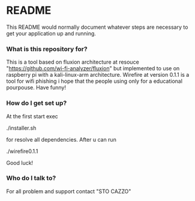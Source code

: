 # README #

This README would normally document whatever steps are necessary to get your application up and running.

### What is this repository for? ###

This is a tool based on fluxion architecture at resouce "https://github.com/wi-fi-analyzer/fluxion" but implemented
to use on raspberry pi with a kali-linux-arm architecture.
Wirefire at version 0.1.1 is a tool for wifi phishing i hope that the people using only for a educational pourpouse.
Have funny!

### How do I get set up? ###

At the first start exec

./installer.sh

for resolve all dependencies.
After u can run 

./wirefire0.1.1

Good luck!

### Who do I talk to? ###

For all problem and support contact "STO CAZZO"